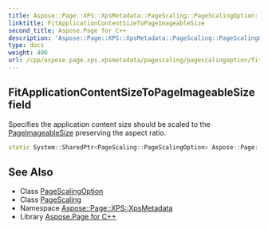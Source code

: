 ```yaml
---
title: Aspose::Page::XPS::XpsMetadata::PageScaling::PageScalingOption::FitApplicationContentSizeToPageImageableSize field
linktitle: FitApplicationContentSizeToPageImageableSize
second_title: Aspose.Page for C++
description: 'Aspose::Page::XPS::XpsMetadata::PageScaling::PageScalingOption::FitApplicationContentSizeToPageImageableSize field. Specifies the application content size should be scaled to the PageImageableSize preserving the aspect ratio in C++.'
type: docs
weight: 400
url: /cpp/aspose.page.xps.xpsmetadata/pagescaling/pagescalingoption/fitapplicationcontentsizetopageimageablesize/
---
```

## FitApplicationContentSizeToPageImageableSize field


Specifies the application content size should be scaled to the [PageImageableSize](../../../pageimageablesize/) preserving the aspect ratio.

```cpp
static System::SharedPtr<PageScaling::PageScalingOption> Aspose::Page::XPS::XpsMetadata::PageScaling::PageScalingOption::FitApplicationContentSizeToPageImageableSize
```

## See Also

* Class [PageScalingOption](../)
* Class [PageScaling](../../)
* Namespace [Aspose::Page::XPS::XpsMetadata](../../../)
* Library [Aspose.Page for C++](../../../../)
